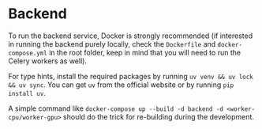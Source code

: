 # Backend

To run the backend service, Docker is strongly recommended (if interested in running the backend purely locally, check the `Dockerfile` and `docker-compose.yml` in the root folder, keep in mind that you will need to run the Celery workers as well).

For type hints, install the required packages by running `uv venv && uv lock && uv sync`. You can get `uv` from the official website or by running `pip install uv`.

A simple command like `docker-compose up --build -d backend -d <worker-cpu/worker-gpu>` should do the trick for re-building during the development.
